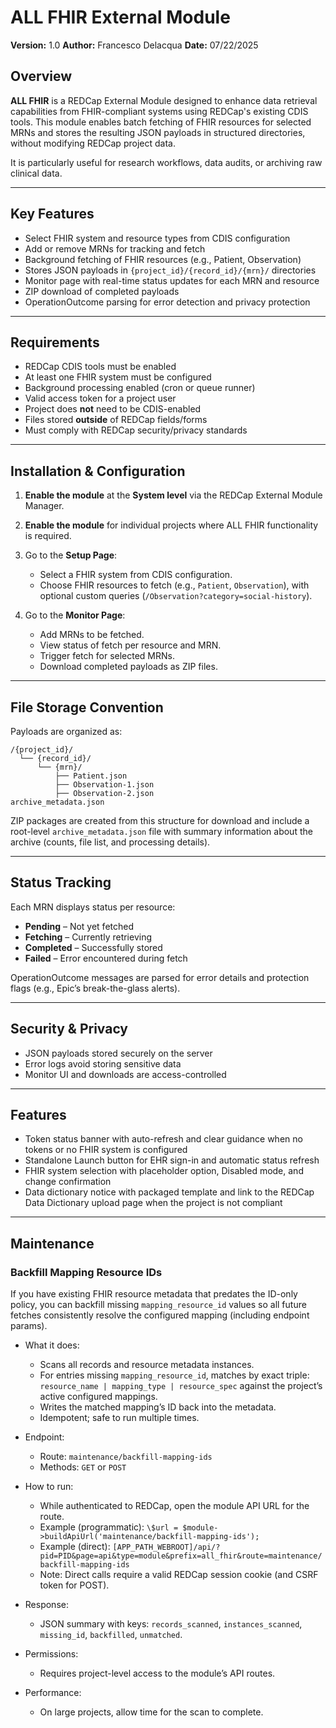 # ALL FHIR External Module

**Version:** 1.0
**Author:** Francesco Delacqua
**Date:** 07/22/2025

## Overview

**ALL FHIR** is a REDCap External Module designed to enhance data retrieval capabilities from FHIR-compliant systems using REDCap's existing CDIS tools. This module enables batch fetching of FHIR resources for selected MRNs and stores the resulting JSON payloads in structured directories, without modifying REDCap project data.

It is particularly useful for research workflows, data audits, or archiving raw clinical data.

---

## Key Features

* Select FHIR system and resource types from CDIS configuration
* Add or remove MRNs for tracking and fetch
* Background fetching of FHIR resources (e.g., Patient, Observation)
* Stores JSON payloads in `{project_id}/{record_id}/{mrn}/` directories
* Monitor page with real-time status updates for each MRN and resource
* ZIP download of completed payloads
* OperationOutcome parsing for error detection and privacy protection

---

## Requirements

* REDCap CDIS tools must be enabled
* At least one FHIR system must be configured
* Background processing enabled (cron or queue runner)
* Valid access token for a project user
* Project does **not** need to be CDIS-enabled
* Files stored **outside** of REDCap fields/forms
* Must comply with REDCap security/privacy standards

---

## Installation & Configuration

1. **Enable the module** at the **System level** via the REDCap External Module Manager.
2. **Enable the module** for individual projects where ALL FHIR functionality is required.
3. Go to the **Setup Page**:

   * Select a FHIR system from CDIS configuration.
   * Choose FHIR resources to fetch (e.g., `Patient`, `Observation`), with optional custom queries (`/Observation?category=social-history`).
4. Go to the **Monitor Page**:

   * Add MRNs to be fetched.
   * View status of fetch per resource and MRN.
   * Trigger fetch for selected MRNs.
   * Download completed payloads as ZIP files.

---

## File Storage Convention

Payloads are organized as:

```
/{project_id}/
  └── {record_id}/
      └── {mrn}/
          ├── Patient.json
          ├── Observation-1.json
          ├── Observation-2.json
archive_metadata.json
```

ZIP packages are created from this structure for download and include a root-level `archive_metadata.json` file with summary information about the archive (counts, file list, and processing details).

---

## Status Tracking

Each MRN displays status per resource:

* **Pending** – Not yet fetched
* **Fetching** – Currently retrieving
* **Completed** – Successfully stored
* **Failed** – Error encountered during fetch

OperationOutcome messages are parsed for error details and protection flags (e.g., Epic’s break-the-glass alerts).

---

## Security & Privacy

* JSON payloads stored securely on the server
* Error logs avoid storing sensitive data
* Monitor UI and downloads are access-controlled

---

## Features

- Token status banner with auto-refresh and clear guidance when no tokens or no FHIR system is configured
- Standalone Launch button for EHR sign-in and automatic status refresh
- FHIR system selection with placeholder option, Disabled mode, and change confirmation
- Data dictionary notice with packaged template and link to the REDCap Data Dictionary upload page when the project is not compliant

---

## Maintenance

### Backfill Mapping Resource IDs

If you have existing FHIR resource metadata that predates the ID-only policy, you can backfill missing `mapping_resource_id` values so all future fetches consistently resolve the configured mapping (including endpoint params).

- What it does:
  - Scans all records and resource metadata instances.
  - For entries missing `mapping_resource_id`, matches by exact triple: `resource_name | mapping_type | resource_spec` against the project’s active configured mappings.
  - Writes the matched mapping’s ID back into the metadata.
  - Idempotent; safe to run multiple times.

- Endpoint:
  - Route: `maintenance/backfill-mapping-ids`
  - Methods: `GET` or `POST`

- How to run:
  - While authenticated to REDCap, open the module API URL for the route.
  - Example (programmatic): `\$url = $module->buildApiUrl('maintenance/backfill-mapping-ids');`
  - Example (direct): `[APP_PATH_WEBROOT]/api/?pid=PID&page=api&type=module&prefix=all_fhir&route=maintenance/backfill-mapping-ids`
  - Note: Direct calls require a valid REDCap session cookie (and CSRF token for POST).

- Response:
  - JSON summary with keys: `records_scanned`, `instances_scanned`, `missing_id`, `backfilled`, `unmatched`.

- Permissions:
  - Requires project-level access to the module’s API routes.

- Performance:
  - On large projects, allow time for the scan to complete.
